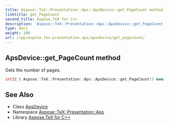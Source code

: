 ```yaml
---
title: Aspose::TeX::Presentation::Aps::ApsDevice::get_PageCount method
linktitle: get_PageCount
second_title: Aspose.TeX for C++
description: 'Aspose::TeX::Presentation::Aps::ApsDevice::get_PageCount method. Gets the number of pages in C++.'
type: docs
weight: 100
url: /cpp/aspose.tex.presentation.aps/apsdevice/get_pagecount/
---
```

## ApsDevice::get_PageCount method


Gets the number of pages.

```cpp
int32_t Aspose::TeX::Presentation::Aps::ApsDevice::get_PageCount() override
```

## See Also

* Class [ApsDevice](../)
* Namespace [Aspose::TeX::Presentation::Aps](../../)
* Library [Aspose.TeX for C++](../../../)
